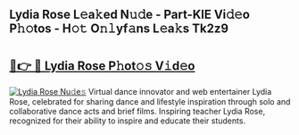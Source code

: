 ## Lydia Rose L𝚎a𝚔ed N𝚞𝚍e - Part-KlE Vi𝚍𝚎o P𝚑𝚘tos - H𝚘𝚝 O𝚗𝚕yf𝚊ns L𝚎a𝚔s Tk2z9

# <h2><a href="http://kf1fqq.oniu.top/?m=Lydia+Rose">🔗👉 🔴 Lydia Rose P𝚑ot𝚘𝚜 V𝚒d𝚎o</a></h2>

[![Lydia Rose Nu𝚍e𝚜](https://i.imgur.com/0qMVB7G.gif)](http://kf1fqq.oniu.top/?m=Lydia+Rose)
Virtual dance innovator and web entertainer Lydia Rose, celebrated for sharing dance and lifestyle inspiration through solo and collaborative dance acts and brief films. Inspiring teacher Lydia Rose, recognized for their ability to inspire and educate their students.  
